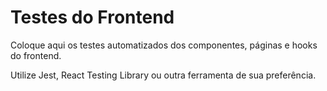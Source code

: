 # Testes do Frontend

Coloque aqui os testes automatizados dos componentes, páginas e hooks do frontend.

Utilize Jest, React Testing Library ou outra ferramenta de sua preferência.
